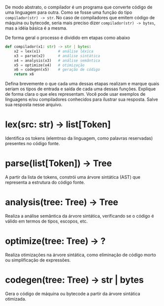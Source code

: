 De modo abstrato, o compilador é um programa que converte código de uma
linguagem para outra. Como se fosse uma função do tipo `compilador(str) -> str`.
No caso de compiladores que emitem código de máquina ou bytecode, seria mais
preciso dizer `compilador(str) -> bytes`, mas a idéia básica é a mesma.

De forma geral o processo é dividido em etapas como abaixo

```python
def compilador(x1: str) -> str | bytes:
    x2 = lex(x1)        # análise léxica
    x3 = parse(x2)      # análise sintática
    x4 = analysis(x3)   # análise semântica
    x5 = optimize(x4)   # otimização
    x6 = codegen(x5)    # geração de código
    return x6
```

Defina brevemente o que cada uma dessas etapas realizam e marque quais seriam os
tipos de entrada e saída de cada uma dessas funções. Explique de forma clara o
que eles representam. Você pode usar exemplos de linguagens e/ou compiladores
conhecidos para ilustrar sua resposta. Salve sua resposta nesse arquivo.

# lex(src: str) -> list[Token]	

Identifica os tokens (elemtnso da linguagem, como palavras reservadas) presentes no código fonte.
 
# parse(list[Token]) -> Tree
A partir da lista de tokens, constrói uma árvore sintática (AST) que representa a estrutura do código fonte.

# analysis(tree: Tree) -> Tree
Realiza a análise semântica da árvore sintática, verificando se o código é válido em termos de tipos, escopos, etc.

# optimize(tree: Tree) -> ?
Realiza otimizações na árvore sintática, como eliminação de código morto ou simplificação de expressões.

# codegen(tree: Tree) -> str | bytes
Gera o código de máquina ou bytecode a partir da árvore sintática otimizada.